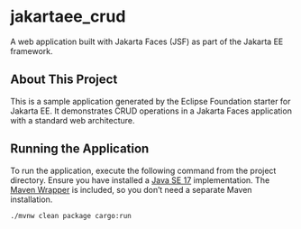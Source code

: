 # jakartaee_crud

A web application built with Jakarta Faces (JSF) as part of the Jakarta EE framework.

## About This Project

This is a sample application generated by the Eclipse Foundation starter for Jakarta EE. It demonstrates CRUD operations in a Jakarta Faces application with a standard web architecture.

## Running the Application

To run the application, execute the following command from the project directory. Ensure you have installed a [Java SE 17](https://adoptium.net) implementation. The [Maven Wrapper](https://maven.apache.org/wrapper/) is included, so you don’t need a separate Maven installation.

```bash
./mvnw clean package cargo:run
